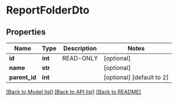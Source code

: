 # ReportFolderDto

## Properties
Name | Type | Description | Notes
------------ | ------------- | ------------- | -------------
**id** | **int** | READ-ONLY | [optional] 
**name** | **str** |  | [optional] 
**parent_id** | **int** |  | [optional] [default to 2]

[[Back to Model list]](../README.md#documentation-for-models) [[Back to API list]](../README.md#documentation-for-api-endpoints) [[Back to README]](../README.md)

